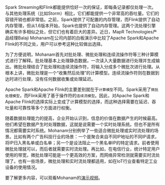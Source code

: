 Spark Streaming和Flink都能提供恰好一次的保证，即每条记录都仅处理一次。与其他处理系统（比如Storm）相比，它们都能提供一个非常高的吞吐量。它们的容错开销也都非常低。之前，Spark提供了可配置的内存管理，而Flink提供了自动内存管理，但从1.6版本开始，Spark也提供了自动内存管理。这两个流处理引擎确实有许多相似之处，但它们也有着巨大的差异。近日，MapR Technologies产品经理Balaji Mohanam在公司内部的白板演示中比较了Apache Spark和Apache Flink的不同之处，用户可以参考这种比较做出选择。

为了方便说明，Mohanam首先对批处理、微批处理和连续流操作符等三种计算模式进行了解释。批处理基本上处理静态数据，一次读入大量数据进行处理并生成输出。微批处理结合了批处理和连续流操作符，将输入分成多个微批次进行处理。从根本上讲，微批处理是一个“收集然后处理”的计算模型。连续流操作符则在数据到达时进行处理，没有任何数据收集或处理延迟。

Apache Spark和Apache Flink的主要差别就在于`计算模型`不同。Spark采用了`微批处理模型`，而Flink采用了基于操作符的`连续流模型`。因此，对Apache Spark和Apache Flink的选择实际上变成了计算模型的选择，而这种选择需要在延迟、吞吐量和可靠性等多个方面进行权衡。

随着数据处理能力的提高，企业开始认识到，信息的价值在数据产生的时候最高。他们希望在数据产生时处理数据，这就是说需要一个实时处理系统。但也不是所有情况都需要实时系统。Mohanam分别例举了一些适合微批处理或实时流处理的场景。比如有两个广告科技行业的场景：一个是聚合来自不同IP地址的不同IP请求，将IP归入黑名单或白名单；另一个是设法阻止一个黑名单IP的特定请求。前者使用微批处理就可以，而后者就需要实时流处理。再比如，在电信行业，统计特定用户使用的带宽，微批处理可能是一个更高效的方案，而网络异常检测就需要实时流处理了。也有一些场景，微批处理和实时流处理都适用，如在IoT行业查看特定工业设备的使用情况。

要了解更多内容，可以观看Mohanam的[演示视频](https://mapr.com/blog/apache-spark-vs-apache-flink-whiteboard-walkthrough/)。
